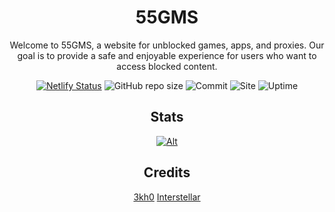 <div align='center'>

# 55GMS

Welcome to 55GMS, a website for unblocked games, apps, and proxies. Our goal is to provide a safe and enjoyable experience for users who want to access blocked content.


[![Netlify Status](https://api.netlify.com/api/v1/badges/f7eb45c3-8ed9-495c-b3c1-509454478f89/deploy-status)](https://app.netlify.com/sites/superlative-liger-9df658/deploys)
![GitHub repo size](https://img.shields.io/github/repo-size/55gms/55gms)
![Commit](https://img.shields.io/github/commit-activity/w/55gms/55gms)
![Site](https://img.shields.io/website?url=https%3A%2F%2F55gms.com)
![Uptime](https://img.shields.io/uptimerobot/ratio/7/m793507060-97e6bef63b62591b668ced4f)


## Stats

[![Alt](https://repobeats.axiom.co/api/embed/b77df5565e56c08265f686b4d075130bdc5276db.svg "Repobeats analytics image")](https://repobeats.axiom.co/api/embed/aa0d492e7df85dd81f1e15509991745130be77cd.svg)

## Credits

<a href="https://github.com/3kh0/3kh0.github.io">3kh0</a>
<a href="https://github.com/interstellarnetwork/interstellar-v3">Interstellar</a>

